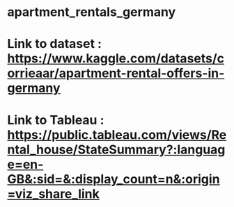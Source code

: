 # apartment_rentals_germany
# Link to dataset : https://www.kaggle.com/datasets/corrieaar/apartment-rental-offers-in-germany
# Link to Tableau : https://public.tableau.com/views/Rental_house/StateSummary?:language=en-GB&:sid=&:display_count=n&:origin=viz_share_link
